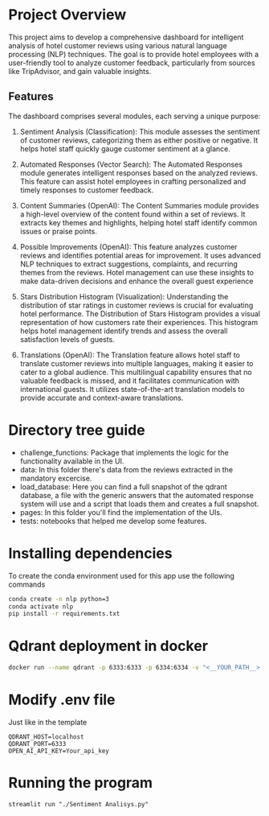 # Project Overview
This project aims to develop a comprehensive dashboard for intelligent analysis of hotel customer reviews using various natural language processing (NLP) techniques. The goal is to provide hotel employees with a user-friendly tool to analyze customer feedback, particularly from sources like TripAdvisor, and gain valuable insights.

## Features
The dashboard comprises several modules, each serving a unique purpose:

1. Sentiment Analysis (Classification): This module assesses the sentiment of customer reviews, categorizing them as either positive or negative. It helps hotel staff quickly gauge customer sentiment at a glance.

2. Automated Responses (Vector Search): The Automated Responses module generates intelligent responses based on the analyzed reviews. This feature can assist hotel employees in crafting personalized and timely responses to customer feedback.

3. Content Summaries (OpenAI): The Content Summaries module provides a high-level overview of the content found within a set of reviews. It extracts key themes and highlights, helping hotel staff identify common issues or praise points.

4. Possible Improvements (OpenAI): This feature analyzes customer reviews and identifies potential areas for improvement. It uses advanced NLP techniques to extract suggestions, complaints, and recurring themes from the reviews. Hotel management can use these insights to make data-driven decisions and enhance the overall guest experience

5. Stars Distribution Histogram (Visualization): Understanding the distribution of star ratings in customer reviews is crucial for evaluating hotel performance. The Distribution of Stars Histogram provides a visual representation of how customers rate their experiences. This histogram helps hotel management identify trends and assess the overall satisfaction levels of guests.

6. Translations (OpenAI): The Translation feature allows hotel staff to translate customer reviews into multiple languages, making it easier to cater to a global audience. This multilingual capability ensures that no valuable feedback is missed, and it facilitates communication with international guests. It utilizes state-of-the-art translation models to provide accurate and context-aware translations.

# Directory tree guide
* challenge_functions: Package that implements the logic for the functionality available in the UI.
* data: In this folder there's data from the reviews extracted in the mandatory excercise.
* load_database: Here you can find a full snapshot of the qdrant database, a file with the generic answers that the automated response system will use and a script that loads them and creates a full snapshot.
* pages: In this folder you'll find the implementation of the UIs.
* tests: notebooks that helped me develop some features.

# Installing dependencies
To create the conda environment used for this app use the following commands
``` bash
conda create -n nlp python=3
conda activate nlp
pip install -r requirements.txt
```
# Qdrant deployment in docker

``` bash
docker run --name qdrant -p 6333:6333 -p 6334:6334 -v "<__YOUR_PATH__>:/qdrant/storage" qdrant/qdrant
```
# Modify .env file
Just like in the template
```
QDRANT_HOST=localhost
QDRANT_PORT=6333
OPEN_AI_API_KEY=Your_api_key
```

# Running the program
```
streamlit run "./Sentiment Analisys.py"
```